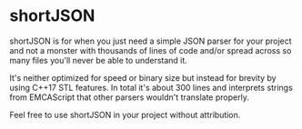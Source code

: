 # shortJSON
shortJSON is for when you just need a simple JSON parser for your project and not a monster with thousands of lines of code and/or spread across so many files you'll never be able to understand it.

It's neither optimized for speed or binary size but instead for brevity by using C++17 STL features.  In total it's about 300 lines and interprets strings from EMCAScript that other parsers wouldn't translate properly.

Feel free to use shortJSON in your project without attribution.
